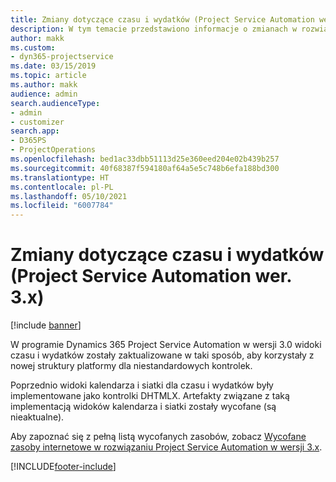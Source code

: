 ```yaml
---
title: Zmiany dotyczące czasu i wydatków (Project Service Automation wer. 3.x)
description: W tym temacie przedstawiono informacje o zmianach w rozwiązaniu dotyczących czasu i wydatków.
author: makk
ms.custom:
- dyn365-projectservice
ms.date: 03/15/2019
ms.topic: article
ms.author: makk
audience: admin
search.audienceType:
- admin
- customizer
search.app:
- D365PS
- ProjectOperations
ms.openlocfilehash: bed1ac33dbb51113d25e360eed204e02b439b257
ms.sourcegitcommit: 40f68387f594180af64a5e5c748b6efa188bd300
ms.translationtype: HT
ms.contentlocale: pl-PL
ms.lasthandoff: 05/10/2021
ms.locfileid: "6007784"
---
```

# <a name="time-and-expense-changes-project-service-automation-3x"></a>Zmiany dotyczące czasu i wydatków (Project Service Automation wer. 3.x)

[!include [banner](../../includes/psa-now-project-operations.md)]

W programie Dynamics 365 Project Service Automation w wersji 3.0 widoki czasu i wydatków zostały zaktualizowane w taki sposób, aby korzystały z nowej struktury platformy dla niestandardowych kontrolek.

Poprzednio widoki kalendarza i siatki dla czasu i wydatków były implementowane jako kontrolki DHTMLX. Artefakty związane z taką implementacją widoków kalendarza i siatki zostały wycofane (są nieaktualne).

Aby zapoznać się z pełną listą wycofanych zasobów, zobacz [Wycofane zasoby internetowe w rozwiązaniu Project Service Automation w wersji 3.x](web-resources-deprecated-v3.x.md).


[!INCLUDE[footer-include](../../includes/footer-banner.md)]